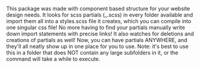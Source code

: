 This package was made with component based structure for your website design needs. It looks for scss partials (_<name>.scss) in every folder available and import them all into a styles.scss file it creates, which you can compile into one singular css file! No more having to find your partials manually write down import statements with precise links! It also watches for deletions and creations of partials as well! Now, you can have partials ANYWHERE, and they'll all neatly show up in one place for you to use. Note: it's best to use this in a folder that does NOT contain any large subfolders in it, or the command will take a while to execute.